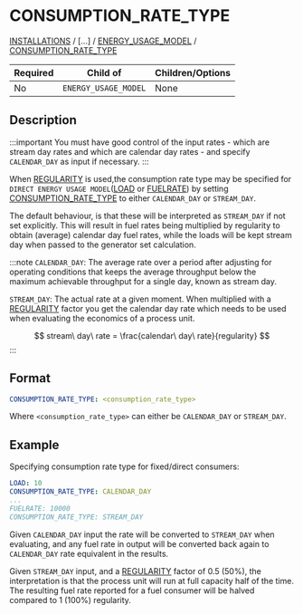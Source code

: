 # CONSUMPTION_RATE_TYPE

[INSTALLATIONS](/about/references/keywords/INSTALLATIONS.md) /
[...] / 
[ENERGY_USAGE_MODEL](/about/references/keywords/ENERGY_USAGE_MODEL.md) / 
[CONSUMPTION_RATE_TYPE](/about/references/keywords/CONSUMPTION_RATE_TYPE.md)

| Required   | Child of                  | Children/Options                   |
|------------|---------------------------|------------------------------------|
| No         | `ENERGY_USAGE_MODEL`      | None                               |

## Description
:::important
You must have good control of the input rates - which are stream day rates and which are calendar day rates - and
specify `CALENDAR_DAY` as input if necessary.
:::

When [REGULARITY](/about/references/keywords/REGULARITY.md) is used,the consumption rate type may be specified for
`DIRECT ENERGY USAGE MODEL`([LOAD](/about/references/keywords/LOAD.md) or [FUELRATE](/about/references/keywords/FUELRATE.md))
by setting [CONSUMPTION_RATE_TYPE](/about/references/keywords/CONSUMPTION_RATE_TYPE.md) to either `CALENDAR_DAY` or
`STREAM_DAY`.

The default behaviour, is that these will be interpreted as `STREAM_DAY` if not set explicitly. This will result in
fuel rates being multiplied by regularity to obtain (average) calendar day fuel rates, while the loads will be kept
stream day when passed to the generator set calculation.

:::note
`CALENDAR_DAY`: The average rate over a period after adjusting for operating conditions that keeps the
average throughput below the maximum achievable throughput for a single day, known as stream day.

`STREAM_DAY`: The actual rate at a given moment. When multiplied with a [REGULARITY](/about/references/keywords/REGULARITY.md)
factor you get the calendar day rate which needs to be used when evaluating the economics of a process unit.

$$
stream\ day\ rate = \frac{calendar\ day\ rate}{regularity}
$$
:::
## Format
~~~~~~~~yaml
CONSUMPTION_RATE_TYPE: <consumption_rate_type>
~~~~~~~~

Where `<consumption_rate_type>` can either be `CALENDAR_DAY` or `STREAM_DAY`.

## Example
Specifying consumption rate type for fixed/direct consumers:

~~~~~~~~yaml
LOAD: 10
CONSUMPTION_RATE_TYPE: CALENDAR_DAY
...
FUELRATE: 10000
CONSUMPTION_RATE_TYPE: STREAM_DAY
~~~~~~~~

Given `CALENDAR_DAY` input the rate will be converted to `STREAM_DAY` when evaluating, and any fuel rate in output
will be converted back again to `CALENDAR_DAY` rate equivalent in the results.

Given `STREAM_DAY` input, and a [REGULARITY](/about/references/keywords/REGULARITY.md) factor of 0.5 (50%), the
interpretation is that the process unit will run at full capacity half of the time. The resulting fuel rate reported
for a fuel consumer will be halved compared to 1 (100%) regularity.
